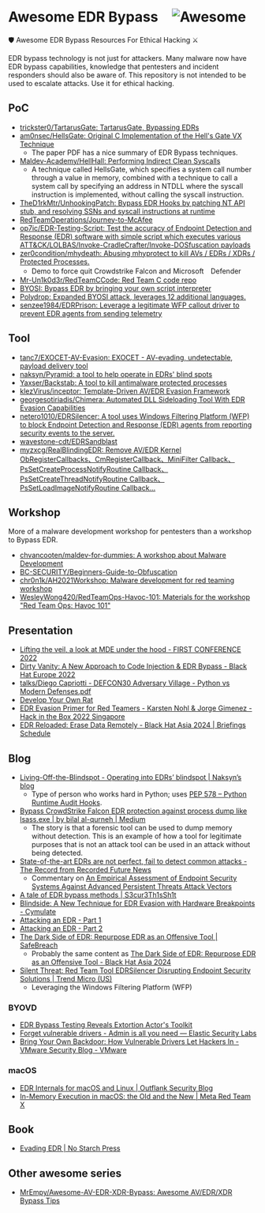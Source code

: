 # Awesome EDR Bypass　![Awesome](https://cdn.rawgit.com/sindresorhus/awesome/d7305f38d29fed78fa85652e3a63e154dd8e8829/media/badge.svg)

🛡️ Awesome EDR Bypass Resources For Ethical Hacking ⚔️

EDR bypass technology is not just for attackers.
Many malware now have EDR bypass capabilities, knowledge that pentesters and incident responders should also be aware of.
This repository is not intended to be used to escalate attacks. Use it for ethical hacking.

## PoC
- [trickster0/TartarusGate: TartarusGate, Bypassing EDRs](https://github.com/trickster0/TartarusGate)
- [am0nsec/HellsGate: Original C Implementation of the Hell's Gate VX Technique](https://github.com/am0nsec/HellsGate)
    - The paper PDF has a nice summary of EDR Bypass techniques.
- [Maldev-Academy/HellHall: Performing Indirect Clean Syscalls](https://github.com/Maldev-Academy/HellHall)
    - A technique called HellsGate, which specifies a system call number through a value in memory, combined with a technique to call a system call by specifying an address in NTDLL where the syscall instruction is implemented, without calling the syscall instruction.
- [TheD1rkMtr/UnhookingPatch: Bypass EDR Hooks by patching NT API stub, and resolving SSNs and syscall instructions at runtime](https://github.com/TheD1rkMtr/UnhookingPatch)
- [RedTeamOperations/Journey-to-McAfee](https://github.com/RedTeamOperations/Journey-to-McAfee)
- [op7ic/EDR-Testing-Script: Test the accuracy of Endpoint Detection and Response (EDR) software with simple script which executes various ATT&CK/LOLBAS/Invoke-CradleCrafter/Invoke-DOSfuscation payloads](https://github.com/op7ic/EDR-Testing-Script)
- [zer0condition/mhydeath: Abusing mhyprotect to kill AVs / EDRs / XDRs / Protected Processes.](https://github.com/zer0condition/mhydeath)
  - Demo to force quit Crowdstrike Falcon and Microsoft　Defender
- [Mr-Un1k0d3r/RedTeamCCode: Red Team C code repo](https://github.com/Mr-Un1k0d3r/RedTeamCCode/)
- [BYOSI: Bypass EDR by bringing your own script interpreter](https://github.com/oldkingcone/BYOSI)
- [Polydrop: Expanded BYOSI attack, leverages 12 additional languages.](https://github.com/MalwareSupportGroup/PolyDrop)
- [senzee1984/EDRPrison: Leverage a legitimate WFP callout driver to prevent EDR agents from sending telemetry](https://github.com/senzee1984/EDRPrison)

## Tool
- [tanc7/EXOCET-AV-Evasion: EXOCET - AV-evading, undetectable, payload delivery tool](https://github.com/tanc7/EXOCET-AV-Evasion)
- [naksyn/Pyramid: a tool to help operate in EDRs' blind spots](https://github.com/naksyn/Pyramid)
- [Yaxser/Backstab: A tool to kill antimalware protected processes](https://github.com/Yaxser/Backstab/)
- [klezVirus/inceptor: Template-Driven AV/EDR Evasion Framework](https://github.com/klezVirus/inceptor)
- [georgesotiriadis/Chimera: Automated DLL Sideloading Tool With EDR Evasion Capabilities](https://github.com/georgesotiriadis/Chimera)
- [netero1010/EDRSilencer: A tool uses Windows Filtering Platform (WFP) to block Endpoint Detection and Response (EDR) agents from reporting security events to the server.](https://github.com/netero1010/EDRSilencer)
- [wavestone-cdt/EDRSandblast](https://github.com/wavestone-cdt/EDRSandblast)
- [myzxcg/RealBlindingEDR: Remove AV/EDR Kernel ObRegisterCallbacks、CmRegisterCallback、MiniFilter Callback、PsSetCreateProcessNotifyRoutine Callback、PsSetCreateThreadNotifyRoutine Callback、PsSetLoadImageNotifyRoutine Callback...](https://github.com/myzxcg/RealBlindingEDR)
  
## Workshop
More of a malware development workshop for pentesters than a workshop to Bypass EDR.

- [chvancooten/maldev-for-dummies: A workshop about Malware Development](https://github.com/chvancooten/maldev-for-dummies)
- [BC-SECURITY/Beginners-Guide-to-Obfuscation](https://github.com/BC-SECURITY/Beginners-Guide-to-Obfuscation)
- [chr0n1k/AH2021Workshop: Malware development for red teaming workshop](https://github.com/chr0n1k/AH2021Workshop)
- [WesleyWong420/RedTeamOps-Havoc-101: Materials for the workshop "Red Team Ops: Havoc 101"](https://github.com/WesleyWong420/RedTeamOps-Havoc-101)

## Presentation
- [Lifting the veil, a look at MDE under the hood - FIRST CONFERENCE
2022](https://www.first.org/resources/papers/conf2022/MDEInternals-FIRST.pdf)
- [Dirty Vanity: A New Approach to Code Injection &#38; EDR Bypass - Black Hat Europe 2022](https://www.blackhat.com/eu-22/briefings/schedule/#dirty-vanity-a-new-approach-to-code-injection--edr-bypass-28417)
- [talks/Diego Capriotti - DEFCON30 Adversary Village - Python vs Modern Defenses.pdf](https://github.com/naksyn/talks/blob/main/DEFCON30/Diego%20Capriotti%20-%20DEFCON30%20Adversary%20Village%20-%20%20Python%20vs%20Modern%20Defenses.pdf)
- [Develop Your Own Rat](https://docs.google.com/presentation/d/1UZmFo_TvSS2TvPJKlDjIW1kTVjYGGaYO86Buh2UgbaI/mobilepresent?slide=id.g11cdb36f978_1_129)
- [EDR Evasion Primer for Red Teamers - Karsten Nohl & Jorge Gimenez - Hack in the Box 2022 Singapore](https://conference.hitb.org/hitbsecconf2022sin/materials/D1T1%20-%20EDR%20Evasion%20Primer%20for%20Red%20Teamers%20-%20Karsten%20Nohl%20&%20Jorge%20Gimenez.pdf)
- [EDR Reloaded: Erase Data Remotely - Black Hat Asia 2024 | Briefings Schedule](https://i.blackhat.com/Asia-24/Presentations/Asia-24_Bar-EDREraseDataRemotelyReloaded.pdf)

## Blog
- [Living-Off-the-Blindspot - Operating into EDRs’ blindspot | Naksyn’s blog](https://www.naksyn.com/edr%20evasion/2022/09/01/operating-into-EDRs-blindspot.html)
  - Type of person who works hard in Python; uses [PEP 578 – Python Runtime Audit Hooks](https://peps.python.org/pep-0578/).
- [Bypass CrowdStrike Falcon EDR protection against process dump like lsass.exe | by bilal al-qurneh | Medium](https://medium.com/@balqurneh/bypass-crowdstrike-falcon-edr-protection-against-process-dump-like-lsass-exe-3c163e1b8a3e)
  - The story is that a forensic tool can be used to dump memory without detection. This is an example of how a tool for legitimate purposes that is not an attack tool can be used in an attack without being detected. 
- [State-of-the-art EDRs are not perfect, fail to detect common attacks - The Record from Recorded Future News](https://therecord.media/state-of-the-art-edrs-are-not-perfect-fail-to-detect-common-attacks/)
  - Commentary on [An Empirical Assessment of Endpoint Security Systems Against Advanced Persistent Threats Attack Vectors](https://arxiv.org/abs/2108.10422)
- [A tale of EDR bypass methods | S3cur3Th1sSh1t](https://s3cur3th1ssh1t.github.io/A-tale-of-EDR-bypass-methods/)
- [Blindside: A New Technique for EDR Evasion with Hardware Breakpoints - Cymulate](https://cymulate.com/blog/blindside-a-new-technique-for-edr-evasion-with-hardware-breakpoints)
- [Attacking an EDR - Part 1](https://riccardoancarani.github.io/2023-08-03-attacking-an-edr-part-1/)
- [Attacking an EDR - Part 2](https://riccardoancarani.github.io/2023-09-14-attacking-an-edr-part-2/)
- [The Dark Side of EDR: Repurpose EDR as an Offensive Tool | SafeBreach](https://www.safebreach.com/blog/dark-side-of-edr-offensive-tool/)
  - Probably the same content as [The Dark Side of EDR: Repurpose EDR as an Offensive Tool - Black Hat Asia 2024](https://www.blackhat.com/asia-24/briefings/schedule/index.html#the-dark-side-of-edr-repurpose-edr-as-an-offensive-tool-37846)
- [Silent Threat: Red Team Tool EDRSilencer Disrupting Endpoint Security Solutions | Trend Micro (US)](https://www.trendmicro.com/en_us/research/24/j/edrsilencer-disrupting-endpoint-security-solutions.html)
  - Leveraging the Windows Filtering Platform (WFP)

### BYOVD
- [EDR Bypass Testing Reveals Extortion Actor's Toolkit](https://unit42.paloaltonetworks.com/edr-bypass-extortion-attempt-thwarted/)
- [Forget vulnerable drivers - Admin is all you need — Elastic Security Labs](https://www.elastic.co/security-labs/forget-vulnerable-drivers-admin-is-all-you-need)
- [Bring Your Own Backdoor: How Vulnerable Drivers Let Hackers In - VMware Security Blog - VMware](https://blogs.vmware.com/security/2023/04/bring-your-own-backdoor-how-vulnerable-drivers-let-hackers-in.html)

### macOS
- [EDR Internals for macOS and Linux | Outflank Security Blog](https://www.outflank.nl/blog/2024/06/03/edr-internals-macos-linux/)
- [In-Memory Execution in macOS: the Old and the New | Meta Red Team X](https://rtx.meta.security/post-exploitation/2022/12/19/In-Memory-Execution-in-macOS.html)

## Book
- [Evading EDR | No Starch Press](https://nostarch.com/evading-edr)

## Other awesome series
- [MrEmpy/Awesome-AV-EDR-XDR-Bypass: Awesome AV/EDR/XDR Bypass Tips](https://github.com/MrEmpy/Awesome-AV-EDR-XDR-Bypass)
